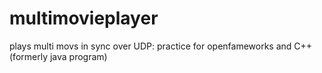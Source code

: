 multimovieplayer
================

plays multi movs in sync over UDP: practice for openfameworks and C++ (formerly java program)